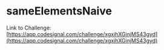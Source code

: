 # sameElementsNaive

Link to Challenge: [https://app.codesignal.com/challenge/xgxihXGinjMS43gyd](https://app.codesignal.com/challenge/xgxihXGinjMS43gyd)